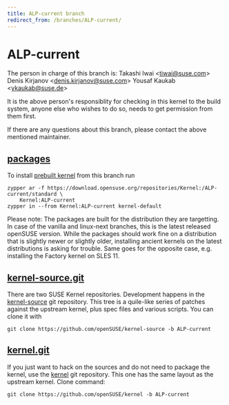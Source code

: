 ```yaml
---
title: ALP-current branch
redirect_from: /branches/ALP-current/
---
```

# ALP-current
The person in charge of this branch is:
Takashi Iwai <[tiwai@suse.com](mailto:tiwai@suse.com?subject=ALP-current%20branch)>
Denis Kirjanov <[denis.kirjanov@suse.com](mailto:denis.kirjanov@suse.com?subject=ALP-current%20branch)>
Yousaf Kaukab <[ykaukab@suse.de](mailto:ykaukab@suse.de?subject=ALP-current%20branch)>

It is the above person's responsiblity for checking in this kernel to
the build system, anyone else who wishes to do so, needs to get
permission from them first.

If there are any questions about this branch, please contact the above
mentioned maintainer.


## [packages](https://download.opensuse.org/repositories/Kernel:/ALP-current)
To install
[prebuilt kernel](https://download.opensuse.org/repositories/Kernel:/ALP-current)
from this branch run

```
zypper ar -f https://download.opensuse.org/repositories/Kernel:/ALP-current/standard \
    Kernel:ALP-current
zypper in --from Kernel:ALP-current kernel-default
```

Please note: The packages are built for the distribution they are
targetting. In case of the vanilla and linux-next branches, this is the
latest released openSUSE version. While the packages should work
fine on a distribution that is slightly newer or slightly older,
installing ancient kernels on the latest distributions is asking for
trouble. Same goes for the opposite case, e.g. installing the Factory
kernel on SLES 11.

## [kernel-source.git](https://github.com/openSUSE/kernel-source/tree/ALP-current)
There are two SUSE Kernel repositories. Development happens in the
[kernel-source](https://github.com/openSUSE/kernel-source/tree/ALP-current)
git repository. This tree is a quile-like series of patches against the
upstream kernel, plus spec files and various scripts. You can clone it
with

```
git clone https://github.com/openSUSE/kernel-source -b ALP-current
```

## [kernel.git](https://github.com/openSUSE/kernel/tree/ALP-current)
If you just want to hack on the sources and do not need to package the
kernel, use the [kernel](https://github.com/openSUSE/kernel/tree/ALP-current)
git repository. This one has the same layout as the upstream kernel. Clone
command:

```
git clone https://github.com/openSUSE/kernel -b ALP-current
```


